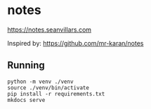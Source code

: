 # notes
https://notes.seanvillars.com

Inspired by: https://github.com/mr-karan/notes

## Running
```
python -m venv ./venv
source ./venv/bin/activate
pip install -r requirements.txt
mkdocs serve
```